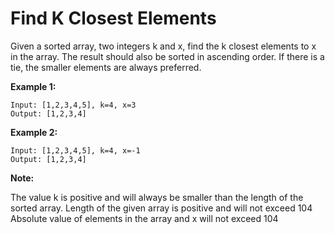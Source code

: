 # Find K Closest Elements

Given a sorted array, two integers k and x, find the k closest elements to x in the array. The result should also be sorted in ascending order. If there is a tie, the smaller elements are always preferred.

**Example 1:**
```
Input: [1,2,3,4,5], k=4, x=3
Output: [1,2,3,4]
```

**Example 2:**
```
Input: [1,2,3,4,5], k=4, x=-1
Output: [1,2,3,4]
```

**Note:**

The value k is positive and will always be smaller than the length of the sorted array.
Length of the given array is positive and will not exceed 104
Absolute value of elements in the array and x will not exceed 104